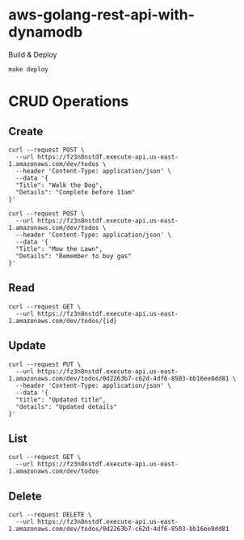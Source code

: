 <!--
title: 'aws-golang-rest-api-with-dynamodb'
description: 'Boilerplate code for Golang CRUD Operations'
framework: v1
platform: AWS
language: Go
priority: 10
authorLink: 'https://github.com/gsweene2'
authorName: 'Garrett Sweeney'
authorAvatar: 'https://avatars.githubusercontent.com/u/14845943?s=400&u=6d79e8f042cd3d30643ba4598515cae24be69ec3&v=4'
-->
# aws-golang-rest-api-with-dynamodb

Build & Deploy
```
make deploy
```

# CRUD Operations

## Create

```
curl --request POST \
  --url https://fz3n8nstdf.execute-api.us-east-1.amazonaws.com/dev/todos \
  --header 'Content-Type: application/json' \
  --data '{
  "Title": "Walk the Dog",
  "Details": "Complete before 11am"
}'

curl --request POST \
  --url https://fz3n8nstdf.execute-api.us-east-1.amazonaws.com/dev/todos \
  --header 'Content-Type: application/json' \
  --data '{
  "Title": "Mow the Lawn",
  "Details": "Remember to buy gas"
}'
```

## Read

```
curl --request GET \
  --url https://fz3n8nstdf.execute-api.us-east-1.amazonaws.com/dev/todos/{id}
```

## Update

```
curl --request PUT \
  --url https://fz3n8nstdf.execute-api.us-east-1.amazonaws.com/dev/todos/0d2263b7-c62d-4df6-8503-bb16ee8dd81 \
  --header 'Content-Type: application/json' \
  --data '{
  "title": "Updated title",
  "details": "Updated details"
}'
```

## List

```
curl --request GET \
  --url https://fz3n8nstdf.execute-api.us-east-1.amazonaws.com/dev/todos
```


## Delete

```
curl --request DELETE \
  --url https://fz3n8nstdf.execute-api.us-east-1.amazonaws.com/dev/todos/0d2263b7-c62d-4df6-8503-bb16ee8dd81
```
